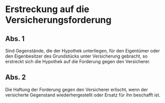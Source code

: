 # Erstreckung auf die Versicherungsforderung



## Abs. 1

 Sind Gegenstände, die der Hypothek unterliegen, für den Eigentümer oder den Eigenbesitzer des Grundstücks unter Versicherung gebracht, so erstreckt sich die Hypothek auf die Forderung gegen den Versicherer.

## Abs. 2

 Die Haftung der Forderung gegen den Versicherer erlischt, wenn der versicherte Gegenstand wiederhergestellt oder Ersatz für ihn beschafft ist. 

